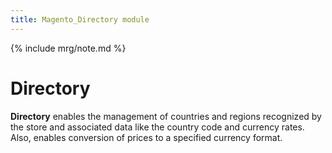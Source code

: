 ```yaml
---
title: Magento_Directory module
---
```


{% include mrg/note.md %}

# Directory

**Directory** enables the management of countries and regions recognized by the store and associated data
like the country code and currency rates. Also, enables conversion of prices to a specified currency format.


